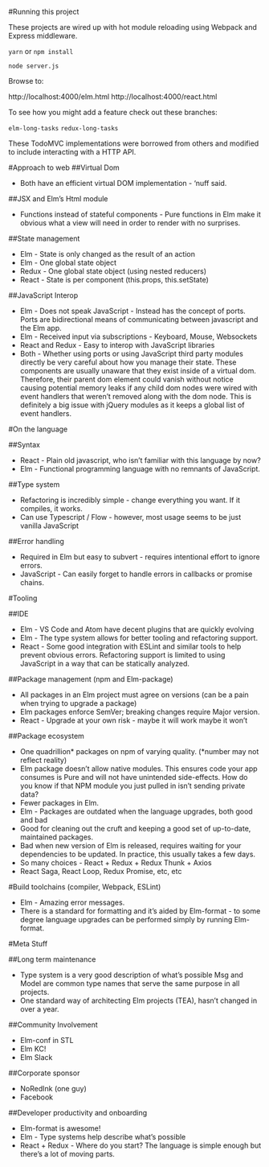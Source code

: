 #Running this project

These projects are wired up with hot module reloading using Webpack and Express middleware.

`yarn` or `npm install`

`node server.js`

Browse to:

http://localhost:4000/elm.html
http://localhost:4000/react.html

To see how you might add a feature check out these branches:

`elm-long-tasks`
`redux-long-tasks`

These TodoMVC implementations were borrowed from others and modified to include interacting with a HTTP API.

#Approach to web
##Virtual Dom
* Both have an efficient virtual DOM implementation - ‘nuff said.

##JSX and Elm’s Html module
* Functions instead of stateful components - Pure functions in Elm make it obvious what a view will need in order to render with no surprises.

##State management
* Elm - State is only changed as the result of an action
* Elm - One global state object
* Redux - One global state object (using nested reducers)
* React - State is per component (this.props, this.setState)

##JavaScript Interop
* Elm - Does not speak JavaScript - Instead has the concept of ports. Ports are bidirectional means of communicating between javascript and the Elm app.
* Elm - Received input via subscriptions - Keyboard, Mouse, Websockets
* React and Redux - Easy to interop with JavaScript libraries
* Both - Whether using ports or using JavaScript third party modules directly be very careful about how you manage their state. These components are usually unaware that they exist inside of a virtual dom. Therefore, their parent dom element could vanish without notice  causing potential memory leaks if any child dom nodes were wired with event handlers that weren’t removed along with the dom node. This is definitely a big issue with jQuery modules as it keeps a global list of event handlers.

#On the language

##Syntax
* React - Plain old javascript, who isn’t familiar with this language by now?
* Elm - Functional programming language with no remnants of JavaScript.

##Type system
* Refactoring is incredibly simple - change everything you want. If it compiles, it works.
* Can use Typescript / Flow - however, most usage seems to be just vanilla JavaScript

##Error handling
* Required in Elm but easy to subvert - requires intentional effort to ignore errors.
* JavaScript - Can easily forget to handle errors in callbacks or promise chains.

#Tooling

##IDE
* Elm - VS Code and Atom have decent plugins that are quickly evolving
* Elm - The type system allows for better tooling and refactoring support.
* React - Some good integration with ESLint and similar tools to help prevent obvious errors. Refactoring support is limited to using JavaScript in a way that can be statically analyzed.

##Package management (npm and Elm-package)
* All packages in an Elm project must agree on versions (can be a pain when trying to upgrade a package)
* Elm packages enforce SemVer; breaking changes require Major version.
* React - Upgrade at your own risk - maybe it will work maybe it won’t

##Package ecosystem
* One quadrillion* packages on npm of varying quality. (*number may not reflect reality)
* Elm package doesn’t allow native modules. This ensures code your app consumes is Pure and will not have unintended side-effects. How do you know if that NPM module you just pulled in isn’t sending private data?
* Fewer packages in Elm.
* Elm - Packages are outdated when the language upgrades, both good and bad
* Good for cleaning out the cruft and keeping a good set of up-to-date, maintained packages.
* Bad when new version of Elm is released, requires waiting for your dependencies to be updated. In practice, this usually takes a few days.
* So many choices - React + Redux + Redux Thunk + Axios
* React Saga, React Loop, Redux Promise, etc, etc

#Build toolchains (compiler, Webpack, ESLint)
* Elm - Amazing error messages.
* There is a standard for formatting and it’s aided by Elm-format - to some degree language upgrades can be performed simply by running Elm-format.

#Meta Stuff

##Long term maintenance
* Type system is a very good description of what’s possible Msg and Model are common type names that serve the same purpose in all projects.
* One standard way of architecting Elm projects (TEA), hasn’t changed in over a year.

##Community Involvement
* Elm-conf in STL
* Elm KC!
* Elm Slack

##Corporate sponsor
* NoRedInk (one guy)
* Facebook

##Developer productivity and onboarding
* Elm-format is awesome!
* Elm - Type systems help describe what’s possible
* React + Redux - Where do you start? The language is simple enough but there’s a lot of moving parts.

